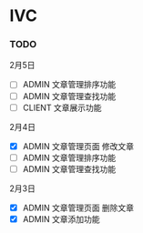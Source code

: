 # IVC


### TODO

2月5日
- [ ] ADMIN 文章管理排序功能
- [ ] ADMIN 文章管理查找功能
- [ ] CLIENT 文章展示功能

2月4日
- [x] ADMIN 文章管理页面 修改文章
- [ ] ADMIN 文章管理排序功能
- [ ] ADMIN 文章管理查找功能

2月3日
- [x] ADMIN 文章管理页面 删除文章
- [x] ADMIN 文章添加功能
